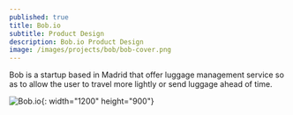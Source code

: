 ```yaml
---
published: true
title: Bob.io
subtitle: Product Design
description: Bob.io Product Design
image: /images/projects/bob/bob-cover.png
---
```

Bob is a startup based in Madrid that offer luggage management service so as to allow the user to travel more lightly or send luggage ahead of time.

![Bob.io](/images/projects/bob/bob-full.jpg){: width="1200" height="900"}